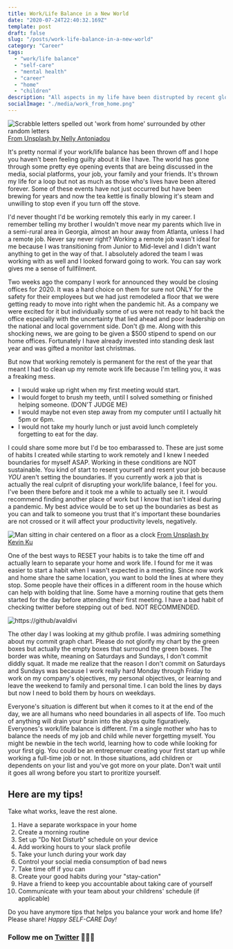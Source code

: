 ```yaml
---
title: Work/Life Balance in a New World
date: "2020-07-24T22:40:32.169Z"
template: post
draft: false
slug: "/posts/work-life-balance-in-a-new-world"
category: "Career"
tags:
  - "work/life balance"
  - "self-care"
  - "mental health"
  - "career"
  - "home"
  - "children"
description: "All aspects in my life have been distrupted by recent global events but I know I'm not the only one. Here are some of the embrassing habits I've developed adjusting to working remotely and some tips to undo them."
socialImage: "./media/work_from_home.png"
---
```


![Scrabble letters spelled out 'work from home' surrounded by other random letters](/media/work_from_home.png)
<span class="figcaption_hack">[From Unsplash by Nelly Antoniadou](https://unsplash.com/photos/9X1P46Y2KJo)</span>

It's pretty normal if your work/life balance has been thrown off and I hope you haven't been feeling guilty about it like I have. The world has gone through some pretty eye opening events that are being discussed in the media, social platforms, your job, your family and your friends. It's thrown my life for a loop but not as much as those who's lives have been altered forever. Some of these events have not just occurred but have been brewing for years and now the tea kettle is finally blowing it's steam and unwilling to stop even if you turn off the stove.

I'd never thought I'd be working remotely this early in my career. I remember telling my brother I wouldn't move near my parents which live in a semi-rural area in Georgia, almost an hour away from Atlanta, unless I had a remote job. Never say never right? Working a remote job wasn't ideal for me because I was transitioning from Junior to Mid-level and I didn't want anything to get in the way of that. I absolutely adored the team I was working with as well and I looked forward going to work. You can say work gives me a sense of fullfilment.

Two weeks ago the company I work for announced they would be closing offices for 2020. It was a hard choice on them for sure not ONLY for the safety for their employees but we had just remodeled a floor that we were getting ready to move into right when the pandemic hit. As a company we were excited for it but individually some of us were not ready to hit back the office especially with the uncertainty that lied ahead and poor leadership on the national and local government side. Don't @ me. Along with this shocking news, we are going to be given a \$500 stipend to spend on our home offices. Fortunately I have already invested into standing desk last year and was gifted a monitor last christmas.

But now that working remotely is permanent for the rest of the year that meant I had to clean up my remote work life because I'm telling you, it was a freaking mess.

- I would wake up right when my first meeting would start.
- I would forget to brush my teeth, until I solved something or finished helping someone. (DON'T JUDGE ME)
- I would maybe not even step away from my computer until I actually hit 5pm or 6pm.
- I would not take my hourly lunch or just avoid lunch completely forgetting to eat for the day.

I could share some more but I'd be too embarassed to. These are just some of habits I created while starting to work remotely and I knew I needed boundaries for myself ASAP. Working in these conditions are NOT sustainable. You kind of start to resent yourself and resent your job because _YOU_ aren't setting the boundaries. If you currently work a job that is actually the real culprit of disrupting your work/life balance, I feel for you. I've been there before and it took me a while to actually see it. I would recommend finding another place of work but I know that isn't ideal during a pandemic. My best advice would be to set up the boundaries as best as you can and talk to someone you trust that it's important these boundaries are not crossed or it will affect your productivity levels, negatively.

![Man sitting in chair centered on a floor as a clock](/media/work_life.png)
<span class="figcaption_hack">[From Unsplash by Kevin Ku](https://unsplash.com/photos/aiyBwbrWWlo)</span>

One of the best ways to RESET your habits is to take the time off and actually learn to separate your home and work life. I found for me it was easier to start a habit when I wasn't expected in a meeting. Since now work and home share the same location, you want to bold the lines at where they stop. Some people have their offices in a different room in the house which can help with bolding that line. Some have a morning routine that gets them started for the day before attending their first meeting. I have a bad habit of checking twitter before stepping out of bed. NOT RECOMMENDED.

![https://github/avaldivi](/media/github_commit_chart.png)

The other day I was looking at my github profile. I was admiring something about my commit graph chart. Please do not glorify my chart by the green boxes but actually the empty boxes that surround the green boxes. The border was white, meaning on Saturdays and Sundays, I don't commit diddly squat. It made me realize that the reason I don't commit on Saturdays and Sundays was because I work really hard Monday through Friday to work on my company's objectives, my personal objectives, or learning and leave the weekend to family and personal time. I can bold the lines by days but now I need to bold them by hours on weekdays.

Everyone's situation is different but when it comes to it at the end of the day, we are all humans who need boundaries in all aspects of life. Too much of anything will drain your brain into the abyss quite figuratively. Everyones's work/life balance is different. I'm a single mother who has to balance the needs of my job and child while never forgetting myself. You might be newbie in the tech world, learning how to code while looking for your first gig. You could be an entreprenuer creating your first start up while working a full-time job or not. In those situations, add children or dependents on your list and you've got more on your plate. Don't wait until it goes all wrong before you start to proritize yourself.

## Here are my tips!

Take what works, leave the rest alone.

1. Have a separate workspace in your home
2. Create a morning routine
3. Set up "Do Not Disturb" schedule on your device
4. Add working hours to your slack profile
5. Take your lunch during your work day
6. Control your social media consumption of bad news
7. Take time off if you can
8. Create your good habits during your "stay-cation"
9. Have a friend to keep you accountable about taking care of yourself
10. Communicate with your team about your childrens' schedule (if applicable)

Do you have anymore tips that helps you balance your work and home life? Please share!
_Happy SELF-CARE Day!_

### Follow me on [Twitter](https://twitter.com/driannavaldivia) 👩🏽‍💻
